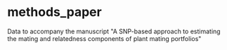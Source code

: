 # methods_paper
Data to accompany the manuscript "A SNP-based approach to estimating the mating and relatedness components of plant mating portfolios"

